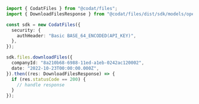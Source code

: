 <!-- Start SDK Example Usage -->


```typescript
import { CodatFiles } from "@codat/files";
import { DownloadFilesResponse } from "@codat/files/dist/sdk/models/operations";

const sdk = new CodatFiles({
  security: {
    authHeader: "Basic BASE_64_ENCODED(API_KEY)",
  },
});

sdk.files.downloadFiles({
  companyId: "8a210b68-6988-11ed-a1eb-0242ac120002",
  date: "2022-10-23T00:00:00.000Z",
}).then((res: DownloadFilesResponse) => {
  if (res.statusCode == 200) {
    // handle response
  }
});
```
<!-- End SDK Example Usage -->
